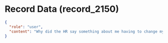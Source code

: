 # Record Data (record_2150)

```json
{
  "role": "user",
  "content": "Why did the HR say something about me having to change my personal brand anbd that they don't like me when being resistant to reintegrate me into that team?"
}
```
